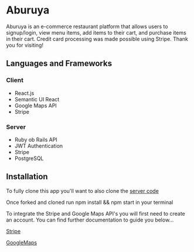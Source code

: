 # Aburuya

Aburuya is an e-commerce restaurant platform that allows users to signup/login, view menu items, add items to their cart, and purchase items in their cart. Credit card processing was made possible using Stripe. Thank you for visiting!

## Languages and Frameworks

### Client
* React.js 
* Semantic UI React
* Google Maps API
* Stripe 

### Server
* Ruby ob Rails API 
* JWT Authentication 
* Stripe 
* PostgreSQL

## Installation

To fully clone this app you'll want to also clone the [server code](https://github.com/kendallstephens/Aburuya-Server)


Once forked and cloned run npm install && npm start in your terminal


To integrate the Stripe and Google Maps API's you will first need to create an account. You can find further documentation to guide you below...


[Stripe](https://stripe.com/docs/development)


[GoogleMaps](https://developers.google.com/maps/documentation)


